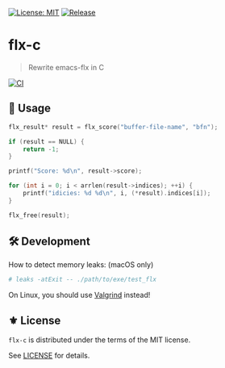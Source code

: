 [![License: MIT](https://img.shields.io/badge/License-MIT-green.svg)](https://opensource.org/licenses/MIT)
[![Release](https://img.shields.io/github/tag/jcs090218/flx-c.svg?label=release&logo=github)](https://github.com/jcs090218/flx-c/releases/latest)

# flx-c
> Rewrite emacs-flx in C

[![CI](https://github.com/the-flx/flx-c/actions/workflows/test.yml/badge.svg)](https://github.com/the-flx/flx-c/actions/workflows/test.yml)

## 🔧 Usage

```c
flx_result* result = flx_score("buffer-file-name", "bfn");

if (result == NULL) {
    return -1;
}

printf("Score: %d\n", result->score);

for (int i = 0; i < arrlen(result->indices); ++i) {
    printf("idicies: %d %d\n", i, (*result).indices[i]);
}

flx_free(result);
```

## 🛠 Development

How to detect memory leaks: (macOS only)

```sh
# leaks -atExit -- ./path/to/exe/test_flx
```

On Linux, you should use [Valgrind](https://valgrind.org/) instead!

## ⚜️ License

`flx-c` is distributed under the terms of the MIT license.

See [LICENSE](./LICENSE) for details.


<!-- Links -->

[flx]: https://github.com/lewang/flx
